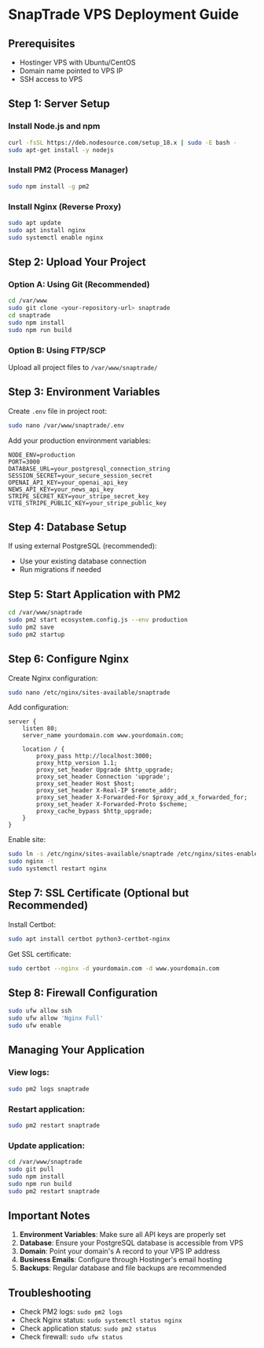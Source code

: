 # SnapTrade VPS Deployment Guide

## Prerequisites
- Hostinger VPS with Ubuntu/CentOS
- Domain name pointed to VPS IP
- SSH access to VPS

## Step 1: Server Setup

### Install Node.js and npm
```bash
curl -fsSL https://deb.nodesource.com/setup_18.x | sudo -E bash -
sudo apt-get install -y nodejs
```

### Install PM2 (Process Manager)
```bash
sudo npm install -g pm2
```

### Install Nginx (Reverse Proxy)
```bash
sudo apt update
sudo apt install nginx
sudo systemctl enable nginx
```

## Step 2: Upload Your Project

### Option A: Using Git (Recommended)
```bash
cd /var/www
sudo git clone <your-repository-url> snaptrade
cd snaptrade
sudo npm install
sudo npm run build
```

### Option B: Using FTP/SCP
Upload all project files to `/var/www/snaptrade/`

## Step 3: Environment Variables

Create `.env` file in project root:
```bash
sudo nano /var/www/snaptrade/.env
```

Add your production environment variables:
```
NODE_ENV=production
PORT=3000
DATABASE_URL=your_postgresql_connection_string
SESSION_SECRET=your_secure_session_secret
OPENAI_API_KEY=your_openai_api_key
NEWS_API_KEY=your_news_api_key
STRIPE_SECRET_KEY=your_stripe_secret_key
VITE_STRIPE_PUBLIC_KEY=your_stripe_public_key
```

## Step 4: Database Setup

If using external PostgreSQL (recommended):
- Use your existing database connection
- Run migrations if needed

## Step 5: Start Application with PM2

```bash
cd /var/www/snaptrade
sudo pm2 start ecosystem.config.js --env production
sudo pm2 save
sudo pm2 startup
```

## Step 6: Configure Nginx

Create Nginx configuration:
```bash
sudo nano /etc/nginx/sites-available/snaptrade
```

Add configuration:
```nginx
server {
    listen 80;
    server_name yourdomain.com www.yourdomain.com;

    location / {
        proxy_pass http://localhost:3000;
        proxy_http_version 1.1;
        proxy_set_header Upgrade $http_upgrade;
        proxy_set_header Connection 'upgrade';
        proxy_set_header Host $host;
        proxy_set_header X-Real-IP $remote_addr;
        proxy_set_header X-Forwarded-For $proxy_add_x_forwarded_for;
        proxy_set_header X-Forwarded-Proto $scheme;
        proxy_cache_bypass $http_upgrade;
    }
}
```

Enable site:
```bash
sudo ln -s /etc/nginx/sites-available/snaptrade /etc/nginx/sites-enabled/
sudo nginx -t
sudo systemctl restart nginx
```

## Step 7: SSL Certificate (Optional but Recommended)

Install Certbot:
```bash
sudo apt install certbot python3-certbot-nginx
```

Get SSL certificate:
```bash
sudo certbot --nginx -d yourdomain.com -d www.yourdomain.com
```

## Step 8: Firewall Configuration

```bash
sudo ufw allow ssh
sudo ufw allow 'Nginx Full'
sudo ufw enable
```

## Managing Your Application

### View logs:
```bash
sudo pm2 logs snaptrade
```

### Restart application:
```bash
sudo pm2 restart snaptrade
```

### Update application:
```bash
cd /var/www/snaptrade
sudo git pull
sudo npm install
sudo npm run build
sudo pm2 restart snaptrade
```

## Important Notes

1. **Environment Variables**: Make sure all API keys are properly set
2. **Database**: Ensure your PostgreSQL database is accessible from VPS
3. **Domain**: Point your domain's A record to your VPS IP address
4. **Business Emails**: Configure through Hostinger's email hosting
5. **Backups**: Regular database and file backups are recommended

## Troubleshooting

- Check PM2 logs: `sudo pm2 logs`
- Check Nginx status: `sudo systemctl status nginx`
- Check application status: `sudo pm2 status`
- Check firewall: `sudo ufw status`